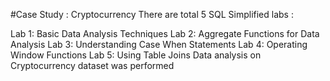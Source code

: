 #Case Study : Cryptocurrency
There are total 5 SQL Simplified labs :

Lab 1: Basic Data Analysis Techniques
Lab 2: Aggregate Functions for Data Analysis
Lab 3: Understanding Case When Statements
Lab 4: Operating Window Functions
Lab 5: Using Table Joins
Data analysis on Cryptocurrency dataset was performed 
